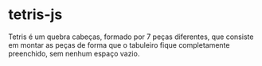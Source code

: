 # tetris-js
Tetris é um quebra cabeças, formado por 7 peças diferentes, que consiste em montar as peças de forma que o tabuleiro fique completamente preenchido, sem nenhum espaço vazio.
